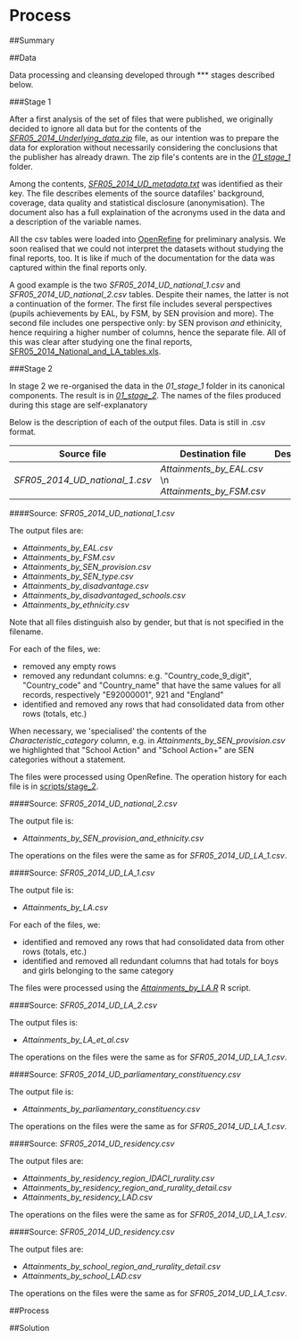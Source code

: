 Process
=======

##Summary

##Data

Data processing and cleansing developed through *** stages described below.

###Stage 1

After a first analysis of the set of files that were published, we originally decided to ignore all data but for the contents of the [*SFR05_2014_Underlying_data.zip*](data/raw/SFR05_2014_Underlying_data.zip) file, as our intention was to prepare the data for exploration without necessarily considering the conclusions that the publisher has already drawn. The zip file's contents are in the [*01_stage_1*](data/processed/01_stage_1/) folder.

Among the contents, [*SFR05_2014_UD_metadata.txt*](data/processed/01_stage_1/SFR05_2014_UD_metadata.txt) was identified as their key. The file describes elements of the source datafiles' background, coverage, data quality and statistical disclosure (anonymisation). The document also has a full explaination of the acronyms used in the data and a description of the variable names. 

All the csv tables were loaded into [OpenRefine](http://openrefine.org/) for preliminary analysis. We soon realised that we could not interpret the datasets without studying the final reports, too. It is like if much of the documentation for the data was captured within the final reports only.

A good example is the two *SFR05_2014_UD_national_1.csv* and *SFR05_2014_UD_national_2.csv* tables. Despite their names, the latter is not a continuation of the former. The first file includes several perspectives (pupils achievements by EAL, by FSM, by SEN provision and more). The second file includes one perspective only: by SEN provison *and* ethinicity, hence requiring a higher number of columns, hence the separate file. All of this was clear after studying one the final reports, [SFR05_2014_National_and_LA_tables.xls](data/raw/SFR05_2014_National_and_LA_tables.xls). 

###Stage 2

In stage 2 we re-organised the data in the *01_stage_1* folder in its canonical components. The result is in [*01_stage_2*](data/processed/02_stage_2/). The names of the files produced during this stage are self-explanatory


Below is the description of each of the output files. Data is still in .csv format.

Source file | Destination file | Description
----------- | ---------------- | -----------
*SFR05_2014_UD_national_1.csv* | *Attainments_by_EAL.csv* \\n *Attainments_by_FSM.csv* | 


####Source: *SFR05_2014_UD_national_1.csv*

The output files are:
- *Attainments_by_EAL.csv*
- *Attainments_by_FSM.csv*
- *Attainments_by_SEN_provision.csv*
- *Attainments_by_SEN_type.csv*
- *Attainments_by_disadvantage.csv*
- *Attainments_by_disadvantaged_schools.csv*
- *Attainments_by_ethnicity.csv*

Note that all files distinguish also by gender, but that is not specified in the filename.

For each of the files, we:
- removed any empty rows
- removed any redundant columns: e.g. "Country_code_9_digit", "Country_code" and "Country_name" that have the same values for all records, respectively "E92000001", 921 and "England"
- identified and removed any rows that had consolidated data from other rows (totals, etc.)

When necessary, we 'specialised' the contents of the *Characteristic_category* column, e.g. in *Attainments_by_SEN_provision.csv* we highlighted that "School Action" and "School Action+" are SEN categories without a statement.

The files were processed using OpenRefine. The operation history for each file is in [scripts/stage_2](script/stage_2).

####Source: *SFR05_2014_UD_national_2.csv*

The output file is:
- *Attainments_by_SEN_provision_and_ethnicity.csv*

The operations on the files were the same as for *SFR05_2014_UD_LA_1.csv*.

####Source: *SFR05_2014_UD_LA_1.csv*

The output file is:
- *Attainments_by_LA.csv*

For each of the files, we:
- identified and removed any rows that had consolidated data from other rows (totals, etc.)
- identified and removed all redundant columns that had totals for boys and girls belonging to the same category

The files were processed using the [*Attainments_by_LA.R*](scripts/stage_2/Attainments_by_LA.R) R script.

####Source: *SFR05_2014_UD_LA_2.csv*

The output files is:
- *Attainments_by_LA_et_al.csv*

The operations on the files were the same as for *SFR05_2014_UD_LA_1.csv*.

####Source: *SFR05_2014_UD_parliamentary_constituency.csv*

The output file is:
- *Attainments_by_parliamentary_constituency.csv*

The operations on the files were the same as for *SFR05_2014_UD_LA_1.csv*.

####Source: *SFR05_2014_UD_residency.csv*

The output files are:
- *Attainments_by_residency_region_IDACI_rurality.csv*
- *Attainments_by_residency_region_and_rurality_detail.csv*
- *Attainments_by_residency_LAD.csv*

The operations on the files were the same as for *SFR05_2014_UD_LA_1.csv*.

####Source: *SFR05_2014_UD_residency.csv*

The output files are:
- *Attainments_by_school_region_and_rurality_detail.csv*
- *Attainments_by_school_LAD.csv*

The operations on the files were the same as for *SFR05_2014_UD_LA_1.csv*.






##Process

##Solution
